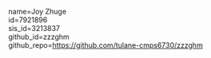 name=Joy Zhuge  
id=7921896  
sis_id=3213837  
github_id=zzzghm  
github_repo=https://github.com/tulane-cmps6730/zzzghm  